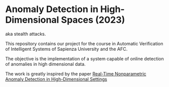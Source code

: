 # Anomaly Detection in High-Dimensional Spaces (2023)
aka stealth attacks.

This repository contains our project for the course in Automatic Verification of Intelligent Systems of Sapienza University and the AFC.

The objective is the implementation of a system capable of online detection of anomalies in high dimensional data. 

The work is greatly inspired by the paper [Real-Time Nonparametric Anomaly Detection in High-Dimensional Settings](https://arxiv.org/abs/1809.05250)

